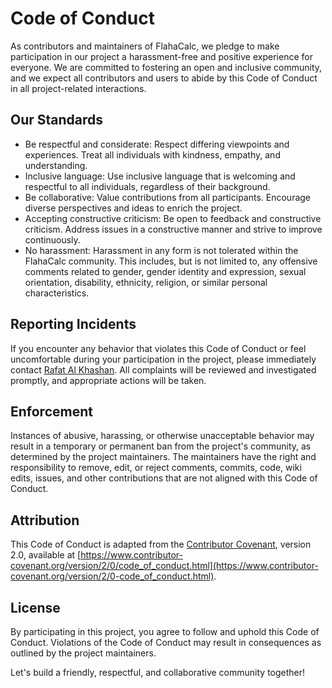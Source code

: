 <!-- @format -->

# Code of Conduct

As contributors and maintainers of FlahaCalc, we pledge to make participation in our project a harassment-free and positive experience for everyone. We are committed to fostering an open and inclusive community, and we expect all contributors and users to abide by this Code of Conduct in all project-related interactions.

## Our Standards

- Be respectful and considerate: Respect differing viewpoints and experiences. Treat all individuals with kindness, empathy, and understanding.
- Inclusive language: Use inclusive language that is welcoming and respectful to all individuals, regardless of their background.
- Be collaborative: Value contributions from all participants. Encourage diverse perspectives and ideas to enrich the project.
- Accepting constructive criticism: Be open to feedback and constructive criticism. Address issues in a constructive manner and strive to improve continuously.
- No harassment: Harassment in any form is not tolerated within the FlahaCalc community. This includes, but is not limited to, any offensive comments related to gender, gender identity and expression, sexual orientation, disability, ethnicity, religion, or similar personal characteristics.

## Reporting Incidents

If you encounter any behavior that violates this Code of Conduct or feel uncomfortable during your participation in the project, please immediately contact [Rafat Al Khashan](mailto:@rafatahmed). All complaints will be reviewed and investigated promptly, and appropriate actions will be taken.

## Enforcement

Instances of abusive, harassing, or otherwise unacceptable behavior may result in a temporary or permanent ban from the project's community, as determined by the project maintainers. The maintainers have the right and responsibility to remove, edit, or reject comments, commits, code, wiki edits, issues, and other contributions that are not aligned with this Code of Conduct.

## Attribution

This Code of Conduct is adapted from the [Contributor Covenant](https://www.contributor-covenant.org-), version 2.0, available at [https://www.contributor-covenant.org/version/2/0/code_of_conduct.html](https://www.contributor-covenant.org/version/2/0-code_of_conduct.html).

## License

By participating in this project, you agree to follow and uphold this Code of Conduct. Violations of the Code of Conduct may result in consequences as outlined by the project maintainers.

Let's build a friendly, respectful, and collaborative community together!
